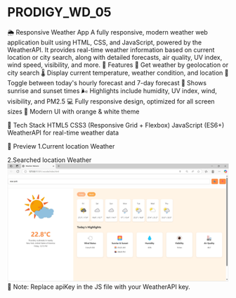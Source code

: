 # PRODIGY_WD_05
🌦️ Responsive Weather App
A fully responsive, modern weather web application built using HTML, CSS, and JavaScript, powered by the WeatherAPI. It provides real-time weather information based on current location or city search, along with detailed forecasts, air quality, UV index, wind speed, visibility, and more.
🔧 Features
📍 Get weather by geolocation or city search
🌡️ Display current temperature, weather condition, and location
📅 Toggle between today's hourly forecast and 7-day forecast
🌇 Shows sunrise and sunset times
🌬️ Highlights include humidity, UV index, wind, visibility, and PM2.5
💻 Fully responsive design, optimized for all screen sizes
🎨 Modern UI with orange & white theme

🚀 Tech Stack
HTML5
CSS3 (Responsive Grid + Flexbox)
JavaScript (ES6+)
WeatherAPI for real-time weather data

📸 Preview
1.Current location Weather 

2.Searched location Weather
![image alt](https://github.com/Akshata210204/PRODIGY_WD_05/blob/main/Searched%20location%20Weather.png?raw=true)
🔑 Note: Replace apiKey in the JS file with your WeatherAPI key.

